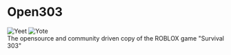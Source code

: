 # Open303
![Yeet](https://camo.githubusercontent.com/778f0f0808932c511762b15ea8032c4fcd16de1d/68747470733a2f2f666f7274686562616467652e636f6d2f696d616765732f6261646765732f6275696c742d776974682d726573656e746d656e742e737667)
![Yote](https://camo.githubusercontent.com/a188c561c79b00ee9ac2049b3876476d1377a484/68747470733a2f2f666f7274686562616467652e636f6d2f696d616765732f6261646765732f636f6e7461696e732d746563686e6963616c2d646562742e737667)
<br>
The opensource and community driven copy of the ROBLOX game "Survival 303"
